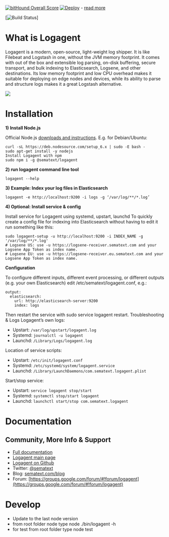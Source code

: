 [![bitHound Overall Score](https://www.bithound.io/github/sematext/logagent-js/badges/score.svg)](https://www.bithound.io/github/sematext/logagent-js)
[![Deploy](https://www.herokucdn.com/deploy/button.png)](https://heroku.com/deploy?template=https://github.com/sematext/logagent-js) - [read more](http://blog.sematext.com/2016/02/18/how-to-ship-heroku-logs-to-logsene-managed-elk-stack/)

[![Build Status](https://api.travis-ci.org/sematext/logagent-js.svg?branch=master)]

# What is Logagent

Logagent is a modern, open-source, light-weight log shipper. It is like Filebeat and Logstash in one, without the JVM memory footprint.  It comes with out of the box and extensible log parsing, on-disk buffering, secure transport, and bulk indexing to Elasticsearch, Logsene, and other destinations. Its low memory footprint and low CPU overhead makes it suitable for deploying on edge nodes and devices, while its ability to parse and structure logs makes it a great Logstash alternative. 

![](https://sematext.com/wp-content/uploads/2016/07/logagent.png)

# Installation

**1) Install Node.js**

Official Node.js [downloads and instructions](https://nodejs.org/en/download/). E.g. for Debian/Ubuntu:

```	
curl -sL https://deb.nodesource.com/setup_6.x | sudo -E bash -
sudo apt-get install -y nodejs
Install Logagent with npm
sudo npm i -g @sematext/logagent
```

**2) run logagent command line tool** 

```
logagent --help
```
**3) Example: Index your log files in Elasticsearch**

```
logagent -e http://localhost:9200 -i logs -g ‘/var/log/**/*.log’
```

**4) Optional: Install service & config**
 
Install service for Logagent using systemd, upstart, launchd
To quickly create a config file for indexing into Elasticsearch without having to edit it run something like this:

```
sudo logagent-setup -u http://localhost:9200 -i INDEX_NAME -g '/var/log/**/*.log'
# Logsene US: use -u https://logsene-receiver.sematext.com and your Logsene App Token as index name.
# Logsene EU: use -u https://logsene-receiver.eu.sematext.com and your Logsene App Token as index name.
```

**Configuration**

To configure different inputs, different event processing, or different outputs (e.g. your own Elasticsearch) edit /etc/sematext/logagent.conf, e.g.:

```
output:
  elasticsearch:
    url: http://elasticsearch-server:9200
    index: logs
```

Then restart the service with sudo service logagent restart. 
Troubleshooting & Logs
Logagent’s own logs:

- Upstart: ```/var/log/upstart/logagent.log```
- Systemd: ```journalctl -u logagent```
- Launchd: ```/Library/Logs/logagent.log```


Location of service scripts: 

- Upstart: ```/etc/init/logagent.conf ```
- Systemd: ```/etc/systemd/system/logagent.service``` 
- Launchd: ```/Library/LaunchDaemons/com.sematext.logagent.plist```


Start/stop service:
 
- Upstart: ```service logagent stop/start``` 
- Systemd: ```systemctl stop/start logagent``` 
- Launchd: ```launchctl start/stop com.sematext.logagent```


# Documentation

## Community, More Info & Support
- [Full documentation](http://sematext.com/docs/logagent/)
- [Logagent main page](https://sematext.com/logagent)
- [Logagent on Github](https://github.com/sematext/logagent-js)
- Twitter: [@sematext](https://twitter.com/sematext)
- Blog: [sematext.com/blog](https://sematext.com/blog)
- Forum: [https://groups.google.com/forum/#!forum/logagent](https://groups.google.com/forum/#!forum/logagent)


# Develop
- Update to the last node version
- from root folder node type  node ./bin/logagent -h
- for test from root folder type  node test
